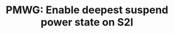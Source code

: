 ---
categories:
- bkk19
description: Enable deepest suspend power state on S2I
image:
  featured: 'true'
  path: /assets/images/featured-images/bkk19/BKK19-PM03.png
session_attendee_num: '25'
session_id: BKK19-PM03
session_room: Session Room 2 (Lotus 3-4)
session_slot:
  end_time: '2019-04-03 12:55:00'
  start_time: '2019-04-03 12:00:00'
session_speakers:
- speaker_bio: ''
  speaker_company: Unisoc
  speaker_image: /assets/images/speakers/bkk19/chunyan-zhang.jpg
  speaker_location: ''
  speaker_name: Chunyan Zhang
  speaker_position: Engineer
  speaker_username: zhang.chunyan
- speaker_bio: Vincent has worked on developing drivers for various peripherals and
    coprocessors in mobile phones during 12 years. In 2005, he began to focus on mobile
    phones that ran Linux then Android and spent the last years of this period to
    optimize the power consumption of android platforms. As a member of the Linaro
    power management working group, he works on improving the energy efficiency of
    embedded system but not only with special interest for scheduler.
  speaker_company: Linaro
  speaker_image: /assets/images/speakers/bkk19/vincent-guittot.jpg
  speaker_location: ''
  speaker_name: Vincent Guittot
  speaker_position: PMWG technical leader
  speaker_username: vincent.guittot
session_track: Power Management
tag: session
tags:
- Linux Kernel
title: 'PMWG: Enable deepest suspend power state on S2I'
---